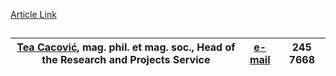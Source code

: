 [Article Link](https://www.fhs.hr/en/deanery/research_and_projects_service)

## 
[Tea Cacović](https://www.fhs.hr/www.hrstud.unizg.hr/staff/tea.cacovic), mag. phil. et mag. soc., Head of the Research and Projects Service | [e-mail](javascript:cms_mail\('tcacovic','hrstud.hr','',''\)) | 245 7668  
---|---|---  
  

